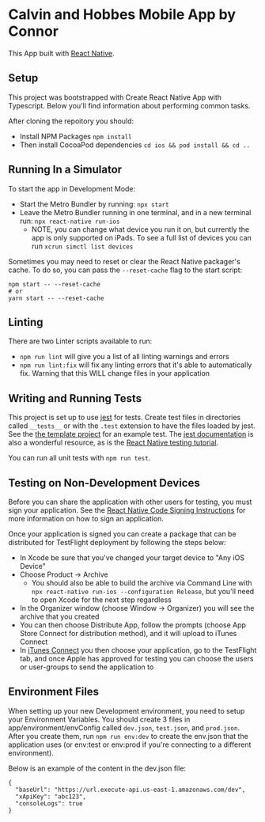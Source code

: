 Calvin and Hobbes Mobile App by Connor
===

This App built with [React Native](https://facebook.github.io/react-native/).

## Setup

This project was bootstrapped with Create React Native App with Typescript. Below you'll find information about performing common tasks.

After cloning the repoitory you should:
* Install NPM Packages `npm install`
* Then install CocoaPod dependencies `cd ios && pod install && cd ..`

## Running In a Simulator

To start the app in Development Mode:
* Start the Metro Bundler by running: `npx start`
* Leave the Metro Bundler running in one terminal, and in a new terminal run: `npx react-native run-ios`
  * NOTE, you can change what device you run it on, but currently the app is only supported on iPads. To see a full list of devices you can run `xcrun simctl list devices`

Sometimes you may need to reset or clear the React Native packager's cache. To do so, you can pass the `--reset-cache` flag to the start script:

```
npm start -- --reset-cache
# or
yarn start -- --reset-cache
```

## Linting

There are two Linter scripts available to run:
* `npm run lint` will give you a list of all linting warnings and errors
* `npm run lint:fix` will fix any linting errors that it's able to automatically fix. Warning that this WILL change files in your application

## Writing and Running Tests

This project is set up to use [jest](https://facebook.github.io/jest/) for tests. Create test files in directories called `__tests__` or with the `.test` extension to have the files loaded by jest. See the [the template project](https://github.com/react-community/create-react-native-app/blob/master/react-native-scripts/template/App.test.js) for an example test. The [jest documentation](https://facebook.github.io/jest/docs/en/getting-started.html) is also a wonderful resource, as is the [React Native testing tutorial](https://facebook.github.io/jest/docs/en/tutorial-react-native.html).

You can run all unit tests with `npm run test`.

## Testing on Non-Development Devices

Before you can share the application with other users for testing, you must sign your application. See the [React Native Code Signing Instructions](https://reactnative.dev/docs/running-on-device#2-configure-code-signing) for more information on how to sign an application.

Once your application is signed you can create a package that can be distributed for TestFlight deployment by following the steps below:
* In Xcode be sure that you've changed your target device to "Any iOS Device"
* Choose Product -> Archive
  * You should also be able to build the archive via Command Line with `npx react-native run-ios --configuration Release`, but you'll need to open Xcode for the next step regardless
* In the Organizer window (choose Window -> Organizer) you will see the archive that you created
* You can then choose Distribute App, follow the prompts (choose App Store Connect for distribution method), and it will upload to iTunes Connect
* In [iTunes Connect](https://appstoreconnect.apple.com/apps/) you then choose your application, go to the TestFlight tab, and once Apple has approved for testing you can choose the users or user-groups to send the application to

## Environment Files
When setting up your new Development environment, you need to setup your Environment Variables. You should create 3 files in app/environment/envConfig called `dev.json`, `test.json`, and `prod.json`. After you create them, run `npm run env:dev` to create the env.json that the application uses (or env:test or env:prod if you're connecting to a different environment).

Below is an example of the content in the dev.json file:
```
{
  "baseUrl": "https://url.execute-api.us-east-1.amazonaws.com/dev",
  "xApiKey": "abc123",
  "consoleLogs": true
}
```
